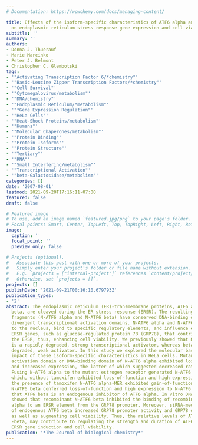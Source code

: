 ```yaml
---
# Documentation: https://wowchemy.com/docs/managing-content/

title: Effects of the isoform-specific characteristics of ATF6 alpha and ATF6 beta
  on endoplasmic reticulum stress response gene expression and cell viability.
subtitle: ''
summary: ''
authors:
- Donna J. Thuerauf
- Marie Marcinko
- Peter J. Belmont
- Christopher C. Glembotski
tags:
- '"Activating Transcription Factor 6/*chemistry"'
- '"Basic-Leucine Zipper Transcription Factors/*chemistry"'
- '"Cell Survival"'
- '"Cytomegalovirus/metabolism"'
- '"DNA/chemistry"'
- '"Endoplasmic Reticulum/*metabolism"'
- '"*Gene Expression Regulation"'
- '"HeLa Cells"'
- '"Heat-Shock Proteins/metabolism"'
- '"Humans"'
- '"Molecular Chaperones/metabolism"'
- '"Protein Binding"'
- '"Protein Isoforms"'
- '"Protein Structure"'
- '"Tertiary"'
- '"RNA"'
- '"Small Interfering/metabolism"'
- '"Transcriptional Activation"'
- '"beta-Galactosidase/metabolism"'
categories: []
date: '2007-08-01'
lastmod: 2021-09-20T17:16:11-07:00
featured: false
draft: false

# Featured image
# To use, add an image named `featured.jpg/png` to your page's folder.
# Focal points: Smart, Center, TopLeft, Top, TopRight, Left, Right, BottomLeft, Bottom, BottomRight.
image:
  caption: ''
  focal_point: ''
  preview_only: false

# Projects (optional).
#   Associate this post with one or more of your projects.
#   Simply enter your project's folder or file name without extension.
#   E.g. `projects = ["internal-project"]` references `content/project/deep-learning/index.md`.
#   Otherwise, set `projects = []`.
projects: []
publishDate: '2021-09-21T00:16:10.679793Z'
publication_types:
- '2'
abstract: The endoplasmic reticulum (ER)-transmembrane proteins, ATF6 alpha and ATF6
  beta, are cleaved during the ER stress response (ERSR). The resulting N-terminal
  fragments (N-ATF6 alpha and N-ATF6 beta) have conserved DNA-binding domains and
  divergent transcriptional activation domains. N-ATF6 alpha and N-ATF6 beta translocate
  to the nucleus, bind to specific regulatory elements, and influence expression of
  ERSR genes, such as glucose-regulated protein 78 (GRP78), that contribute to resolving
  the ERSR, thus, enhancing cell viability. We previously showed that N-ATF6 alpha
  is a rapidly degraded, strong transcriptional activator, whereas beta is a slowly
  degraded, weak activator. In this study we explored the molecular basis and functional
  impact of these isoform-specific characteristics in HeLa cells. Mutants in the transcriptional
  activation domain or DNA-binding domain of N-ATF6 alpha exhibited loss of function
  and increased expression, the latter of which suggested decreased rates of degradation.
  Fusing N-ATF6 alpha to the mutant estrogen receptor generated N-ATF6 alpha-MER,
  which, without tamoxifen exhibited loss-of-function and high expression, but in
  the presence of tamoxifen N-ATF6 alpha-MER exhibited gain-of-function and low expression.
  N-ATF6 beta conferred loss-of-function and high expression to N-ATF6 alpha, suggesting
  that ATF6 beta is an endogenous inhibitor of ATF6 alpha. In vitro DNA binding experiments
  showed that recombinant N-ATF6 beta inhibited the binding of recombinant N-ATF6
  alpha to an ERSR element from the GRP78 promoter. Moreover, siRNA-mediated knock-down
  of endogenous ATF6 beta increased GRP78 promoter activity and GRP78 gene expression,
  as well as augmenting cell viability. Thus, the relative levels of ATF6 alpha and
  -beta, may contribute to regulating the strength and duration of ATF6-dependent
  ERSR gene induction and cell viability.
publication: '*The Journal of biological chemistry*'
---
```


